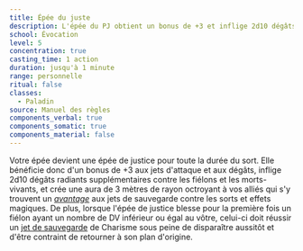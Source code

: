 ```yaml
---
title: Épée du juste
description: L'épée du PJ obtient un bonus de +3 et inflige 2d10 dégâts supplémentaires.
school: Évocation
level: 5
concentration: true
casting_time: 1 action
duration: jusqu'à 1 minute
range: personnelle
ritual: false
classes:
  - Paladin
source: Manuel des règles
components_verbal: true
components_somatic: true
components_material: false
---
```

Votre épée devient une épée de justice pour toute la durée du sort. Elle bénéficie donc d'un bonus de +3 aux jets d'attaque et aux dégâts, inflige 2d10 dégâts radiants supplémentaires contre les fiélons et les morts-vivants, et crée une aura de 3 mètres de rayon octroyant à vos alliés qui s'y trouvent un [_avantage_](/utiliser-les-caracteristiques/#avantage-et-desavantage) aux jets de sauvegarde contre les sorts et effets magiques. De plus, lorsque l'épée de justice blesse pour la première fois un fiélon ayant un nombre de DV inférieur ou égal au vôtre, celui-ci doit réussir un [jet de sauvegarde](/utiliser-les-caracteristiques/#jets-de-sauvegarde) de Charisme sous peine de disparaître aussitôt et d'être contraint de retourner à son plan d'origine.
